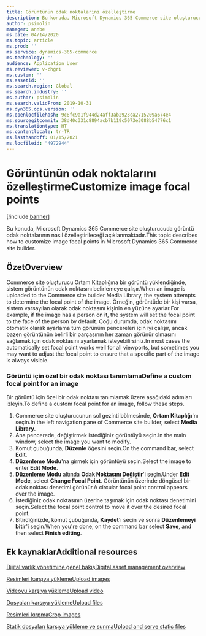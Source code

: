 ```yaml
---
title: Görüntünün odak noktalarını özelleştirme
description: Bu konuda, Microsoft Dynamics 365 Commerce site oluşturucuda görüntü odak noktalarının nasıl özelleştirileceği açıklanmaktadır.
author: psimolin
manager: annbe
ms.date: 04/14/2020
ms.topic: article
ms.prod: ''
ms.service: dynamics-365-commerce
ms.technology: ''
audience: Application User
ms.reviewer: v-chgri
ms.custom: ''
ms.assetid: ''
ms.search.region: Global
ms.search.industry: ''
ms.author: psimolin
ms.search.validFrom: 2019-10-31
ms.dyn365.ops.version: ''
ms.openlocfilehash: 9c8fc9a1f944d24aff3ab2923ca2715209a674e4
ms.sourcegitcommit: 38d40c331c8894acb7b119c5073e3088b54776c1
ms.translationtype: HT
ms.contentlocale: tr-TR
ms.lasthandoff: 01/15/2021
ms.locfileid: "4972944"
---
```

# <a name="customize-image-focal-points"></a><span data-ttu-id="c1791-103">Görüntünün odak noktalarını özelleştirme</span><span class="sxs-lookup"><span data-stu-id="c1791-103">Customize image focal points</span></span>

[!include [banner](includes/banner.md)]

<span data-ttu-id="c1791-104">Bu konuda, Microsoft Dynamics 365 Commerce site oluşturucuda görüntü odak noktalarının nasıl özelleştirileceği açıklanmaktadır.</span><span class="sxs-lookup"><span data-stu-id="c1791-104">This topic describes how to customize image focal points in Microsoft Dynamics 365 Commerce site builder.</span></span>

## <a name="overview"></a><span data-ttu-id="c1791-105">Özet</span><span class="sxs-lookup"><span data-stu-id="c1791-105">Overview</span></span>

<span data-ttu-id="c1791-106">Commerce site oluşturucu Ortam Kitaplığına bir görüntü yüklendiğinde, sistem görüntünün odak noktasını belirlemeye çalışır.</span><span class="sxs-lookup"><span data-stu-id="c1791-106">When an image is uploaded to the Commerce site builder Media Library, the system attempts to determine the focal point of the image.</span></span> <span data-ttu-id="c1791-107">Örneğin, görüntüde bir kişi varsa, sistem varsayılan olarak odak noktasını kişinin en yüzüne ayarlar.</span><span class="sxs-lookup"><span data-stu-id="c1791-107">For example, if the image has a person on it, the system will set the focal point to the face of the person by default.</span></span> <span data-ttu-id="c1791-108">Çoğu durumda, odak noktasını otomatik olarak ayarlama tüm görünüm pencereleri için iyi çalışır, ancak bazen görüntünün belirli bir parçasının her zaman görünür olmasını sağlamak için odak noktasını ayarlamak isteyebilirsiniz.</span><span class="sxs-lookup"><span data-stu-id="c1791-108">In most cases the automatically set focal point works well for all viewports, but sometimes you may want to adjust the focal point to ensure that a specific part of the image is always visible.</span></span>

### <a name="define-a-custom-focal-point-for-an-image"></a><span data-ttu-id="c1791-109">Görüntü için özel bir odak noktası tanımlama</span><span class="sxs-lookup"><span data-stu-id="c1791-109">Define a custom focal point for an image</span></span>

<span data-ttu-id="c1791-110">Bir görüntü için özel bir odak noktası tanımlamak üzere aşağıdaki adımları izleyin.</span><span class="sxs-lookup"><span data-stu-id="c1791-110">To define a custom focal point for an image, follow these steps.</span></span>

1. <span data-ttu-id="c1791-111">Commerce site oluşturucunun sol gezinti bölmesinde, **Ortam Kitaplığı**'nı seçin.</span><span class="sxs-lookup"><span data-stu-id="c1791-111">In the left navigation pane of Commerce site builder, select **Media Library**.</span></span>
1. <span data-ttu-id="c1791-112">Ana pencerede, değiştirmek istediğiniz görüntüyü seçin.</span><span class="sxs-lookup"><span data-stu-id="c1791-112">In the main window, select the image you want to modify.</span></span>
1. <span data-ttu-id="c1791-113">Komut çubuğunda, **Düzenle** öğesini seçin.</span><span class="sxs-lookup"><span data-stu-id="c1791-113">On the command bar, select **Edit**.</span></span>
1. <span data-ttu-id="c1791-114">**Düzenleme Modu**'na girmek için görüntüyü seçin.</span><span class="sxs-lookup"><span data-stu-id="c1791-114">Select the image to enter **Edit Mode**.</span></span>
1. <span data-ttu-id="c1791-115">**Düzenleme Modu** altında **Odak Noktasını Değiştir**'i seçin.</span><span class="sxs-lookup"><span data-stu-id="c1791-115">Under **Edit Mode**, select **Change Focal Point**.</span></span> <span data-ttu-id="c1791-116">Görüntünün üzerinde döngüsel bir odak noktası denetimi görünür.</span><span class="sxs-lookup"><span data-stu-id="c1791-116">A circular focal point control appears over the image.</span></span>
1. <span data-ttu-id="c1791-117">İstediğiniz odak noktasının üzerine taşımak için odak noktası denetimini seçin.</span><span class="sxs-lookup"><span data-stu-id="c1791-117">Select the focal point control to move it over the desired focal point.</span></span>
1. <span data-ttu-id="c1791-118">Bitirdiğinizde, komut çubuğunda, **Kaydet**'i seçin ve sonra **Düzenlemeyi bitir**'i seçin.</span><span class="sxs-lookup"><span data-stu-id="c1791-118">When you're done, on the command bar select **Save**, and then select **Finish editing**.</span></span>

## <a name="additional-resources"></a><span data-ttu-id="c1791-119">Ek kaynaklar</span><span class="sxs-lookup"><span data-stu-id="c1791-119">Additional resources</span></span>

[<span data-ttu-id="c1791-120">Dijital varlık yönetimine genel bakış</span><span class="sxs-lookup"><span data-stu-id="c1791-120">Digital asset management overview</span></span>](dam-overview.md)

[<span data-ttu-id="c1791-121">Resimleri karşıya yükleme</span><span class="sxs-lookup"><span data-stu-id="c1791-121">Upload images</span></span>](dam-upload-images.md)

[<span data-ttu-id="c1791-122">Videoyu karşıya yükleme</span><span class="sxs-lookup"><span data-stu-id="c1791-122">Upload video</span></span>](dam-upload-video.md)

[<span data-ttu-id="c1791-123">Dosyaları karşıya yükleme</span><span class="sxs-lookup"><span data-stu-id="c1791-123">Upload files</span></span>](dam-upload-files.md)

[<span data-ttu-id="c1791-124">Resimleri kırpma</span><span class="sxs-lookup"><span data-stu-id="c1791-124">Crop images</span></span>](dam-crop-images.md)

[<span data-ttu-id="c1791-125">Statik dosyaları karşıya yükleme ve sunma</span><span class="sxs-lookup"><span data-stu-id="c1791-125">Upload and serve static files</span></span>](upload-serve-static-files.md)
